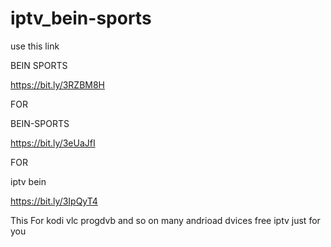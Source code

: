# iptv_bein-sports



use this link

BEIN SPORTS

https://bit.ly/3RZBM8H

FOR

BEIN-SPORTS

https://bit.ly/3eUaJfI

FOR

iptv bein

https://bit.ly/3IpQyT4


This For kodi vlc progdvb and so on many andrioad dvices free iptv just for you
